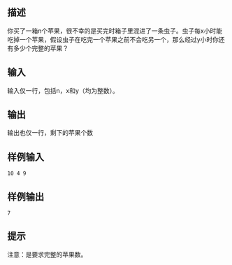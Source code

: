## 描述


你买了一箱n个苹果，很不幸的是买完时箱子里混进了一条虫子。虫子每x小时能吃掉一个苹果，假设虫子在吃完一个苹果之前不会吃另一个，那么经过y小时你还有多少个完整的苹果？

## 输入


输入仅一行，包括n，x和y（均为整数）。

## 输出


输出也仅一行，剩下的苹果个数

## 样例输入


```
10 4 9
```


## 样例输出


```
7
```


## 提示


注意：是要求完整的苹果数。

